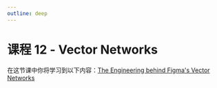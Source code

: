 ```yaml
---
outline: deep
---
```


# 课程 12 - Vector Networks

在这节课中你将学习到以下内容：[The Engineering behind Figma's Vector Networks]

[The Engineering behind Figma's Vector Networks]: https://alexharri.com/blog/vector-networks
